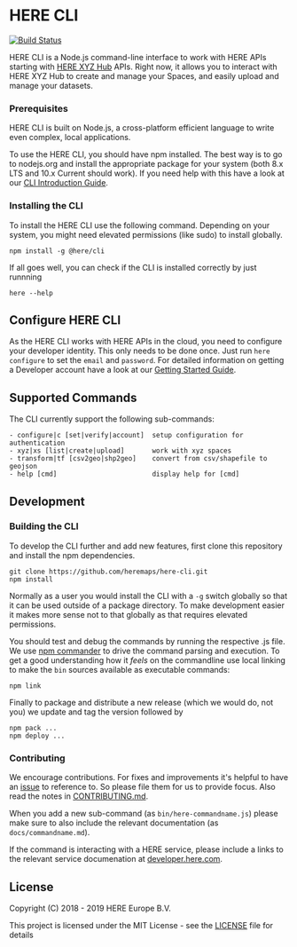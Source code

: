 # HERE CLI
[![Build Status](https://travis-ci.com/heremaps/here-cli.svg?branch=master)](https://travis-ci.com/heremaps/here-cli)

HERE CLI is a Node.js command-line interface to work with HERE APIs starting with [HERE XYZ Hub](https://www.here.xyz) APIs. Right now, it allows you to interact with HERE XYZ Hub to create and manage your Spaces, and easily upload and manage your datasets.

### Prerequisites

HERE CLI is built on Node.js, a cross-platform efficient language to write even complex, local applications.

To use the  HERE CLI, you should have npm installed. The best way is to go to nodejs.org and install the appropriate package for your system (both 8.x LTS and 10.x Current should work). If you need
help with this have a look at our [CLI Introduction Guide](https://www.here.xyz/cli/).

### Installing the CLI

To install the HERE CLI use the following command. Depending on your system, you might need elevated permissions (like sudo) to install globally.

```
npm install -g @here/cli
```

If all goes well, you can check if the CLI is installed correctly by just runnning

```
here --help
```


## Configure HERE CLI

As the HERE CLI works with HERE APIs in the cloud, you need to configure your developer identity.
This only needs to be done once. Just run `here configure` to set the `email` and `password`.
For detailed information on getting a Developer account have a look at our [Getting Started Guide](https://www.here.xyz/getting-started/).

## Supported Commands

The CLI currently support the following sub-commands:

```
- configure|c [set|verify|account]  setup configuration for authentication
- xyz|xs [list|create|upload]       work with xyz spaces
- transform|tf [csv2geo|shp2geo]    convert from csv/shapefile to geojson
- help [cmd]                        display help for [cmd]
```

## Development

### Building the CLI

To develop the CLI further and add new features, first clone this repository and install the 
npm dependencies.

```
git clone https://github.com/heremaps/here-cli.git
npm install
```

Normally as a user you would install the CLI with a `-g` switch globally so that it can be
used outside of a package directory. To make development easier it makes more sense not to
that globally as that requires elevated permissions.

You should test and debug the commands by running the respective .js file. We use 
[npm commander](https://www.npmjs.com/package/commander) to drive the command parsing and
execution. To get a good 
understanding how it *feels* on the commandline use local linking to make the `bin` sources
available as executable commands:

```
npm link
```

Finally to package and distribute a new release (which we would do, not you) we update and
tag the version followed by

```
npm pack ...
npm deploy ...
```

### Contributing

We encourage contributions. For fixes and improvements it's helpful to have an [issue](http://github.com/heremaps/here-cli/issues) to reference to. So please file them for us to provide focus. Also read the notes in [CONTRIBUTING.md](CONTRIBUTING.md).

When you add a new sub-command (as `bin/here-commandname.js`) please make sure to also include the relevant documentation (as `docs/commandname.md`).

If the command is interacting with a HERE service, please include a links to the relevant service documenation at [developer.here.com](https://developer.here.com/documentation). 

## License

Copyright (C) 2018 - 2019 HERE Europe B.V.

This project is licensed under the MIT License - see the [LICENSE](LICENSE) file for details


